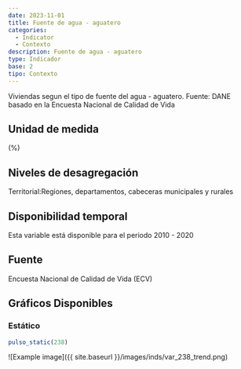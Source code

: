 ```yaml
---
date: 2023-11-01
title: Fuente de agua - aguatero
categories:
  - Indicator
  - Contexto
description: Fuente de agua - aguatero
type: Indicador
base: 2
tipo: Contexto
--- 
```


Viviendas segun el tipo de fuente del agua - aguatero.
Fuente: DANE basado en la Encuesta Nacional de Calidad de Vida

## Unidad de medida
(%)

## Niveles de desagregación
Territorial:Regiones, departamentos, cabeceras municipales y rurales

## Disponibilidad temporal
Esta variable está disponible para el periodo 2010 - 2020

## Fuente
Encuesta Nacional de Calidad de Vida (ECV)

## Gráficos Disponibles

### Estático

``` R
pulso_static(238)
```

![Example image]({{ site.baseurl }}/images/inds/var_238_trend.png)